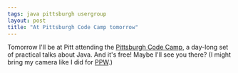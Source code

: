 ```yaml
---
tags: java pittsburgh usergroup
layout: post
title: "At Pittsburgh Code Camp tomorrow"
---
```




Tomorrow I'll be at Pitt attending the <a href="http://www.pittjug.org/CodeCamp.jsp">Pittsburgh Code Camp</a>, a day-long set of practical talks about Java. And it's free! Maybe I'll see you there? (I might bring my camera like I did for <a href="http://flickr.com/photos/cwinters/sets/72157594297926415/">PPW</a>.)


